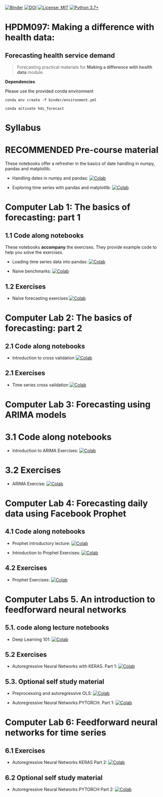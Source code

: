[![Binder](https://mybinder.org/badge_logo.svg)](https://mybinder.org/v2/gh/health-data-science-OR/forecasting/master)   [![DOI](https://zenodo.org/badge/DOI/10.5281/zenodo.4332601.svg)](https://doi.org/10.5281/zenodo.4332601) [![License: MIT](https://img.shields.io/badge/License-MIT-yellow.svg)](https://opensource.org/licenses/MIT)
[![Python 3.7+](https://img.shields.io/badge/python-3.7+-blue.svg)](https://www.python.org/downloads/release/python-370+/)

# HPDM097: Making a difference with health data:
## Forecasting health service demand

> Forecasting practical materials for **Making a difference with health data** module.

**Dependencies**

Please use the provided conda environment

    conda env create -f binder/environment.yml

    conda activate hds_forecast

# Syllabus

# **RECOMMENDED** Pre-course material

These notebooks offer a refresher in the basics of date handling in numpy, pandas and matplotlib.  

* Handling dates in numpy and pandas: [![Colab](https://colab.research.google.com/assets/colab-badge.svg)](https://colab.research.google.com/github/health-data-science-OR/forecasting/blob/master/01_basics/lectures/1_Lecture_DateTimes.ipynb)

* Exploring time series with pandas and matplotlib: [![Colab](https://colab.research.google.com/assets/colab-badge.svg)](https://colab.research.google.com/github/health-data-science-OR/forecasting/blob/master/01_basics/01_lecture_notebooks/2_Lecture_exploring_ts.ipynb)

# Computer Lab 1: The basics of forecasting: part 1

## 1.1 Code along notebooks

These notebooks **accompany** the exercises.  They provide example code to help you solve the exercises.

* Loading time series data into pandas: [![Colab](https://colab.research.google.com/assets/colab-badge.svg)](https://colab.research.google.com/github/health-data-science-OR/forecasting/blob/master/01_basics/01_code_along_notebooks/pandas_time_series.ipynb)

* Naive benchmarks: [![Colab](https://colab.research.google.com/assets/colab-badge.svg)](https://colab.research.google.com/github/health-data-science-OR/forecasting/blob/master/01_basics/01_code_along_notebooks/ca_benchmark_forecasts.ipynb)

## 1.2 Exercises

* Naive forecasting exercises [![Colab](https://colab.research.google.com/assets/colab-badge.svg)](https://colab.research.google.com/github/health-data-science-OR/forecasting/blob/master/01_basics/01_practicals_notebooks/Practical_1.ipynb)

# Computer Lab  2: The basics of forecasting: part 2

## 2.1 Code along notebooks

* Introduction to cross validation [![Colab](https://colab.research.google.com/assets/colab-badge.svg)](https://colab.research.google.com/github/health-data-science-OR/forecasting/blob/master/01_basics/01_practicals_notebooks/Practical_2_SOLUTIONS.ipynb)

## 2.1 Exercises

* Time series cross validation [![Colab](https://colab.research.google.com/assets/colab-badge.svg)](https://colab.research.google.com/github/health-data-science-OR/forecasting/blob/master/01_basics/01_practicals_notebooks/Practical_2.ipynb)

# Computer Lab 3: Forecasting using ARIMA models

# 3.1 Code along notebooks

* Introduction to ARIMA Exercises: [![Colab](https://colab.research.google.com/assets/colab-badge.svg)](https://colab.research.google.com/github/health-data-science-OR/forecasting/blob/master/02_arima/arima_exercises_SOLUTIONS.ipynb)

# 3.2 Exercises

* ARIMA Exercise: [![Colab](https://colab.research.google.com/assets/colab-badge.svg)](https://colab.research.google.com/github/health-data-science-OR/forecasting/blob/master/02_arima/arima_exercises.ipynb)

# Computer Lab 4: Forecasting daily data using Facebook Prophet

## 4.1 Code along notebooks

* Prophet introductory lecture: [![Colab](https://colab.research.google.com/assets/colab-badge.svg)](https://colab.research.google.com/github/health-data-science-OR/forecasting/blob/master/03_prophet/03_code_along_notebooks/prophet_code_along_SOLUTIONS.ipynb)

* Introduction to Prophet Exercises: [![Colab](https://colab.research.google.com/assets/colab-badge.svg)](https://colab.research.google.com/github/health-data-science-OR/forecasting/blob/master/03_prophet/03_practicals_notebooks/prophet_exercises_SOLUTIONS.ipynb)

## 4.2 Exercises

* Prophet Exercises: [![Colab](https://colab.research.google.com/assets/colab-badge.svg)](https://colab.research.google.com/github/health-data-science-OR/forecasting/blob/master/03_prophet/03_practicals_notebooks/prophet_exercises.ipynb)

# Computer Labs 5. An introduction to feedforward neural networks

## 5.1. code along lecture notebooks

* Deep Learning 101: [![Colab](https://colab.research.google.com/assets/colab-badge.svg)](https://colab.research.google.com/github/health-data-science-OR/forecasting/blob/master/06_neural_networks/deep_learning_101/lecture_deeplearning_101.ipynb)
  
## 5.2 Exercises

* Autoregressive Neural Networks with KERAS. Part 1: [![Colab](https://colab.research.google.com/assets/colab-badge.svg)](https://colab.research.google.com/github/health-data-science-OR/forecasting/blob/master/06_neural_networks/feedforward/keras/autoregression_keras_part1_STUDENT.ipynb)

## 5.3. Optional self study material

* Preprocessing and autoregressive OLS: [![Colab](https://colab.research.google.com/assets/colab-badge.svg)](https://colab.research.google.com/github/health-data-science-OR/forecasting/blob/master/05_autoregression/autoregression1.ipynb)

* Autoregressive Neural Networks PYTORCH. Part 1: [![Colab](https://colab.research.google.com/assets/colab-badge.svg)](https://colab.research.google.com/github/health-data-science-OR/forecasting/blob/master/06_neural_networks/feedforward/pytorch/autoregression_pytorch_part1.ipynb)

# Computer Lab 6: Feedforward neural networks for time series

## 6.1 Exercises
* Autoregressive Neural Networks KERAS Part 2: [![Colab](https://colab.research.google.com/assets/colab-badge.svg)](https://colab.research.google.com/github/health-data-science-OR/forecasting/blob/master/06_neural_networks/feedforward/keras/autoregression_keras_part2_STUDENT.ipynb)

## 6.2 Optional self study material

* Autoregressive Neural Networks PYTORCH Part 2: [![Colab](https://colab.research.google.com/assets/colab-badge.svg)](https://colab.research.google.com/github/health-data-science-OR/forecasting/blob/master/06_neural_networks/feedforward/pytorch/autoregression_pytorch_part2.ipynb)